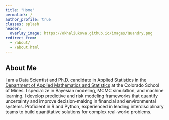 ```yaml
---
title: "Home"
permalink: /
author_profile: true
classes: splash
header:
  overlay_image: https://okhaliukova.github.io/images/Quandry.png
redirect_from:
  - /about/
  - /about.html
---
```


About Me
------
I am a Data Scientist and Ph.D. candidate in Applied Statistics in the <a href="https://ams.mines.edu/" target="_blank">Department of Applied Mathematics and Statistics</a> at the Colorado School of Mines. I specialize in Bayesian modeling, MCMC simulation, and machine learning. I develop predictive and risk modeling frameworks that quantify uncertainty and improve decision-making in financial and environmental systems. Proficient in R and Python, experienced in leading interdisciplinary teams to build quantitative solutions for complex real-world problems.
